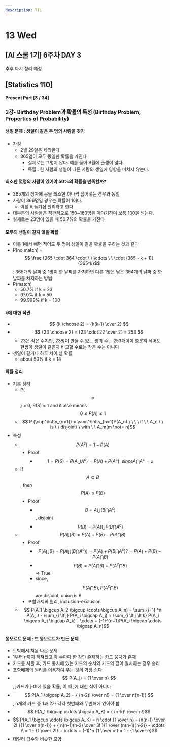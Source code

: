 ```yaml
---
description: TIL
---
```


# 13 Wed

## \[AI 스쿨 1기\] 6주차 DAY 3

추후 다시 정리 예정

## \[Statistics 110\]

#### Present Part \[3 / 34\]

### 3강- Birthday Problem과 확률의 특성 \(Birthday Problem, Properties of Probability\)

#### 생일 문제 : 생일이 같은 두 명의 사람을 찾기

* 가정
  * 2월 29일은 제외한다
  * 365일이 모두 동일한 확률을 가진다
    * 실제로는 그렇지 않다. 예를 들어 9월에 출생이 많다.
    * 독립 : 한 사람의 생일이 다른 사람의 생일에 영향을 미치지 않는다.

#### 최소한 몇명의 사람이 있어야 50%의 확률을 만족할까?

* 365개의 상자에 공을 최소한 하나씩 집어넣는 경우와 동일
* 사람이 366명일 경우는 확률이 1이다.
  * 이를 비둘기집 원리라고 한다
* 대부분의 사람들은 직관적으로 150~180명을 이야기하며 보통 100을 넘는다.
* 실제로는 23명이 있을 때 50.7%의 확률을 가진다

#### 모두의 생일이 같지 않을 확률

* 이를 1에서 빼면 적어도 두 명이 생일이 같을 확률을 구하는 것과 같다
* P\(no match\) = $$ \frac {365 \cdot 364 \cdot \ \ \cdots \ \ \cdot (365 - k + 1)} {365^k}$$ : 365개의 날짜 중 1명이 한 날짜를 차지하면 다른 1명은 남은 364개의 날짜 중 한 날짜를 차지하는 방법
* P\(match\)
  * 50.7% if k = 23
  * 97.0% if k = 50
  * 99.999% if k = 100

#### k에 대한 직관

* $$ {k \choose 2} = {k(k-1) \over 2} $$
* $$ {23 \choose 2} = {23 \cdot 22 \over 2} = 253 $$
  * 23은 작은 수지만, 23명이 만들 수 있는 쌍의 수는 253개이며 충분히 적어도 한쌍이 생일이 같은지 비교할 수로는 작은 수는 아니다
* 생일이 같거나 하루 차이 날 확률
  * about 50% if k = 14



#### 확률 정리

* 기본 정리
  * P\($$\varnothing$$\) = 0, P\(S\) = 1 and it also means $$ 0 \le P(A) \le 1 $$
  * $$ P (\cup^\infty_{n=1}) = \sum^\infty_{n=1}P(A_n)  \ \ \ \ if \ \ A_n \ \ is \ \ disjoint\ \ with \ \ A_m(m \not= n)$$
* 속성
  * $$ P(A^c) = 1 - P(A) $$
    * Proof 
      * $$ 1= P(S) = P(A \bigcup A^c) = P(A) + P(A^c) \ \ since A \bigcap A^c = \varnothing $$
  * If $$ A \subseteq B $$, then $$ P(A) \leq P(B) $$
    * Proof
      * $$ B = A \bigcup (B \bigcap A^c) $$, disjoint
      * $$ P(B) = P(A) \bigcup P(B \bigcap A^c) $$
  * $$ P(A \bigcup B) = P(A) + P(B) - P(A \bigcap B) $$
    * Proof
      * $$ P(A \bigcup B) = P(A \bigcup (B \bigcap A^c)) = P(A) + P(B \bigcap A^c) ?= P(A) + P(B) - P(A \bigcap B) $$
      * $$ P(B) = P(A \bigcap B) + P(A^c \bigcap B) $$ =&gt; True
      * since,  $$ P(A \bigcap B), P(A^c \bigcap B) $$are disjoint, union is B
    * 포함배제의 원리, inclusion-exclusion
  * $$ P(A_1 \bigcup A_2 \bigcup \cdots \bigcup A_n) = \sum_{i=1} ^n P(A_i) - \sum_{i \lt j} P(A_i \bigcap A_j) + \sum_{i \lt j \lt k} P(A_i \bigcap A_j \bigcap A_k) - \cdots + (-1)^{n+1}P(A_i \bigcap \cdots \bigcap A_n)$$

#### 

#### 몽모르트 문제 : 드 몽모르트가 만든 문제

* 도박에서 처음 나온 문제
* 1부터 n까지 적혀있고 각 수마다 한 장만 존재하는 카드 뭉치가 존재
* 카드를 셔플 후, 카드 뭉치에 있는 카드의 순서와 카드의 값이 일치하는 경우 승리
* 포함배제의 원리를 이용하여 푸는 것이 가장 쉽다
* $$ P(A_j) = {1 \over n} $$, j카드가 j-th에 있을 확률, 이 때 j에 대한 식이 아니다
* $$ P(A_1 \bigcap A_2) = { (n-2)! \over n!} = {1 \over n(n-1)} $$, n개의 카드 중 1과 2가 각각 첫번째와 두번째에 있어야 함
* $$ P(A_1 \bigcap \cdots \bigcap A_K) = { (n-k)! \over n!}$$
* $$ P(A_1 \bigcup \cdots \bigcup A_K) = n \cdot {1 \over n} - {n(n-1) \over 2! }{1 \over n(n-1)} + { n(n-1)(n-2) \over 3! }{1 \over (n(n-1)(n-2)} - \cdots \\ = 1 - {1 \over 2!} + \cdots + (-1)^n {1 \over n!} = 1 - {1 \over e}$$
* 테일러 급수와 비슷한 모양













